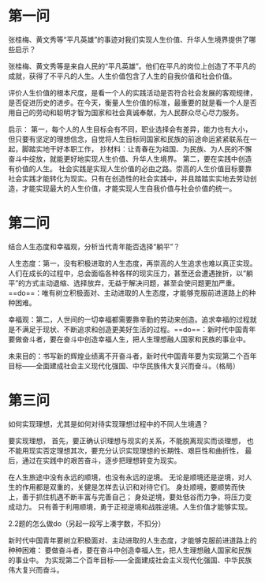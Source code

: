 # 第一问

张桂梅、黄文秀等“平凡英雄”的事迹对我们实现人生价值、升华人生境界提供了哪些启示？

张桂梅、黄文秀等是来自人民的“平凡英雄”。他们在平凡的岗位上创造了不平凡的成就，获得了不平凡的人生。人生价值包含了人生的自我价值和社会价值。

评价人生价值的根本尺度，是看一个人的实践活动是否符合社会发展的客观规律，是否促进历史的进步。在今天，衡量人生价值的标准，最重要的就是看一个人是否用自己的劳动和聪明才智为国家和社会真诚奉献，为人民群众尽心尽力服务。

启示：
第一，每个人的人生目标会有不同，职业选择会有差异，能力也有大小，但只要有坚定的理想信念，自觉将人生目标同国家和民族的前途命运紧紧联系在一起，脚踏实地干好本职工作，
抄材料：让青春在为祖国、为民族、为人民的不懈奋斗中绽放，就能更好地实现人生价值、升华人生境界。
第二，要在实践中创造有价值的人生。
社会实践是实现人生价值的必由之路。崇高的人生价值目标要靠社会实践才能转化为现实。只有在创造性的社会实践中，并且踏踏实实地去劳动创造，才能实现最大的人生价值，才能实现人生自我价值与社会价值的统一。

# 第二问

结合人生态度和幸福观，分析当代青年能否选择“躺平”？

人生态度：第一，没有积极进取的人生态度，再崇高的人生追求也难以真正实现。人们在成长的过程中，总会面临各种各样的现实压力，甚至还会遭遇挫折，以“躺平”的方式主动退缩、选择放弃，无益于解决问题，甚至会使问题更加严重。==do==：唯有树立积极面对、主动进取的人生态度，才能够克服前进道路上的种种困难。

幸福观：第二，人世间的一切幸福都需要靠辛勤的劳动来创造。追求幸福的过程就是不满足于现状、不断追求和创造更美好生活的过程。==do==：新时代中国青年要做奋斗者，要在奋斗中创造幸福人生，把人生理想融人国家和民族的事业中。

未来目的：书写新的辉煌业绩离不开奋斗者，新时代中国青年要为实现第二个百年目标——全面建成社会主义现代化强国、中华民族伟大复兴而奋斗。（格局）

# 第三问

如何实现理想，尤其是如何对待实现理想过程中的不同人生境遇？

要实现理想，
首先，要正确认识理想与现实的关系，不能脱离现实而谈理想，
也不能用现实否定理想其次，要充分认识实现理想的长期性、艰巨性和曲折性，
最后，通过在实践中的艰苦奋斗，逐步把理想转变为现实。

在人生旅途中没有永远的顺境，也没有永远的逆境。
无论是顺境还是逆境，对人生的作用都是双重的，关健是怎样去认识和对待它们。
身处顺境，要顺势而快上，善于抓住机遇不断丰富与完善自己；
身处逆境，要处低谷而力争，将压力变成动力。
只有善于利用顺境，勇于正视逆境和战胜逆境。人生价值才能够实现。

2.2题的怎么做do（另起一段写上凑字数，不扣分）

新时代中国青年要树立积极面对、主动进取的人生态度，才能够克服前进道路上的种种困难：
要做奋斗者，要在奋斗中创造幸福人生，把人生理想融人国家和民族的事业中。
为实现第二个百年目标——全面建成社会主义现代化强国、中华民族伟大复兴而奋斗。


